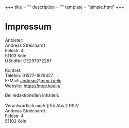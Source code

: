 +++
title = ""
description = ""
template = "simple.html"
+++
# Impressum

Anbieter:<br>
Andreas Streichardt<br>
Feldstr. 4<br>
51103 Köln<br>
UStIdNr: DE297972287

Kontakt:<br>
Telefon: 01577-1979427<br>
E-Mail: andreas@mop.koeln<br>
Website: https://mop.koeln/

Bei redaktionellen Inhalten:<br>
 <br>
Verantwortlich nach § 55 Abs.2 RStV<br>
Andreas Streichardt<br>
Feldstr. 4<br>
51103 Köln
